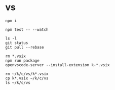 # vs

    npm i

    npm test -- --watch

    ls -l
    git status
    git pull --rebase

    rm *.vsix
    npm run package
    openvscode-server --install-extension k-*.vsix

    rm ~/k/c/vs/k*.vsix
    cp k*.vsix ~/k/c/vs
    ls ~/k/c/vs
